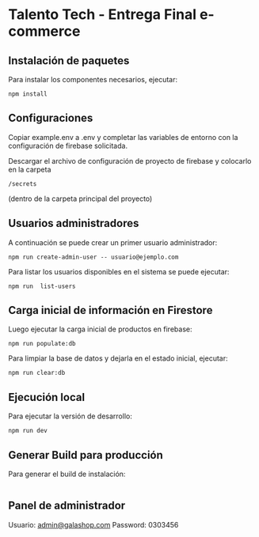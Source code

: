 # Talento Tech - Entrega Final e-commerce

## Instalación de paquetes
Para instalar los componentes necesarios, ejecutar:  
```
npm install
```

## Configuraciones
Copiar example.env a .env y completar las variables de entorno con la configuración de firebase solicitada. 

Descargar el archivo de configuración de proyecto de firebase y colocarlo en la carpeta
```
/secrets
```
(dentro de la carpeta principal del proyecto)  

## Usuarios administradores
A continuación se puede crear un primer usuario administrador:
```
npm run create-admin-user -- usuario@ejemplo.com
```
Para listar los usuarios disponibles en el sistema se puede ejecutar:  
```
npm run  list-users
```

## Carga inicial de información en Firestore
Luego ejecutar la carga inicial de productos en firebase:  
```
npm run populate:db
```
Para limpiar la base de datos y dejarla en el estado inicial, ejecutar:  
```
npm run clear:db
```

## Ejecución local
Para ejecutar la versión de desarrollo:  
```
npm run dev
```

## Generar Build para producción
Para generar el build de instalación:  
```

```

## Panel de administrador
Usuario: admin@galashop.com
Password: 0303456
